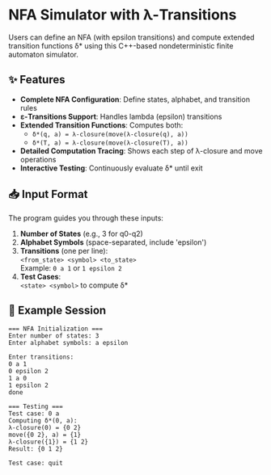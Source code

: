# NFA Simulator with λ-Transitions

Users can define an NFA (with epsilon transitions) and compute extended transition functions δ* using this C++-based nondeterministic finite automaton simulator.

## ✨ Features
- **Complete NFA Configuration**: Define states, alphabet, and transition rules
- **ε-Transitions Support**: Handles lambda (epsilon) transitions
- **Extended Transition Functions**: Computes both:
  - `δ*(q, a) = λ-closure(move(λ-closure(q), a))` 
  - `δ*(T, a) = λ-closure(move(λ-closure(T), a))`
- **Detailed Computation Tracing**: Shows each step of λ-closure and move operations
- **Interactive Testing**: Continuously evaluate δ* until exit

## 📥 Input Format
The program guides you through these inputs:

1. **Number of States** (e.g., 3 for q0-q2)  
2. **Alphabet Symbols** (space-separated, include 'epsilon')  
3. **Transitions** (one per line):  
   `<from_state> <symbol> <to_state>`  
   Example: `0 a 1` or `1 epsilon 2`  
4. **Test Cases**:  
   `<state> <symbol>` to compute δ*  

## 📌 Example Session
```text
=== NFA Initialization ===
Enter number of states: 3
Enter alphabet symbols: a epsilon

Enter transitions:
0 a 1
0 epsilon 2
1 a 0
1 epsilon 2
done

=== Testing ===
Test case: 0 a
Computing δ*(0, a):
λ-closure(0) = {0 2}
move({0 2}, a) = {1}
λ-closure({1}) = {1 2}
Result: {0 1 2}

Test case: quit
